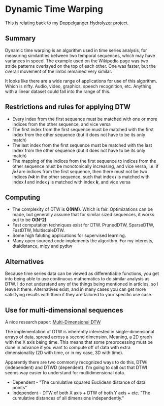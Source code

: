 # Dynamic Time Warping 

This is relating back to my 
[Doppelganger Hydrolyzer](projects/personal-landing-site/site/content/projects/project-ideas/doppelganger-hydrolyzer.md) 
project.

## Summary

Dynamic time warping is an algorithm used in time series analysis, for measuring similarities between two 
temporal sequences, which may have variances in speed. The example used on the Wikipedia page was 
two stride patterns overlayed on the top of each other. One was faster, but the overall movement of the limbs
remained very similar. 

It looks like there are a wide range of applications for use of this algorithm. Which is nifty. Audio, video, graphics, 
speech recognition, etc. Anything with a linear dataset could fall into the range of this. 

## Restrictions and rules for applying DTW

- Every index from the first sequence must be matched with one 
  or more indices from the other sequence, and vice versa
- The first index from the first sequence must be matched with the first index 
  from the other sequence (but it does not have to be its only match)
- The last index from the first sequence must be matched with the last index 
  from the other sequence (but it does not have to be its only match)
- The mapping of the indices from the first sequence to indices from the 
  other sequence must be monotonically increasing, and vice versa, 
  i.e. if ***j>i*** are indices from the first sequence, 
  then there must not be two indices ***l>k*** in the other sequence, 
  such that index ***i*** is matched with index ***l*** and 
  index ***j*** is matched with index ***k***, and vice versa
  
## Computing

- The complexity of DTW is **O(NM)**. Which is fair. Optimizations can be made, but 
  generally assume that for similar sized sequences, it works out to be **O(N^2)**
- Fast computation techniques exist for DTW. PrunedDTW, SparseDTW, FastDTW, MultiscaleDTW. 
- Some high faluting applications for supervised learning. 
- Many open sourced code implements the algorithm. For my interests, dtaidistance, mlpy and pydtw

## Alternatives

Because time series data can be viewed as differentiable functions, you get into 
being able to use continuous mathematics to do similar analysis as DTW. I do not understand
any of the things being mentioned in articles, so I leave it there. Alternatives exist, 
and in many cases you can get more satisfying results with them if they are tailored to 
your specific use case. 

## Use for multi-dimensional sequences

A nice research paper: [Multi-Dimensional DTW](http://www.cs.ucr.edu/~eamonn/Multi-Dimensional_DTW_Journal.pdf)

The implementation of DTW is inherently interested in single-dimensional arrays of 
data, spread across a second dimension. Meaning, a 2D graph with the X axis being time. 
This means that some preprocessing must be done in advance if you want to compute off of
data with extra dimensionality (2D with time, or in my case, 3D with time).

Apparently there are two commonly recognized ways to do this, 
DTWI (independent) and DTWD (dependent). I'm going to call out that DTWI seems way 
easier to understand for multidimensional data.

- Dependent -  "The cumulative squared Euclidean distance of data points"
- Independent - DTW of both X axis + DTW of both Y axis + etc. 
                "The cumulative distances of all dimensions independently."


